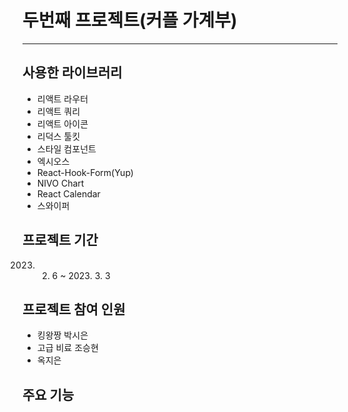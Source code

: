 # 두번째 프로젝트(커플 가계부)

---

## 사용한 라이브러리

- 리액트 라우터
- 리액트 쿼리
- 리액트 아이콘
- 리덕스 툴킷
- 스타일 컴포넌트
- 엑시오스
- React-Hook-Form(Yup)
- NIVO Chart
- React Calendar
- 스와이퍼

## 프로젝트 기간

2023. 2. 6 ~ 2023. 3. 3

## 프로젝트 참여 인원

- 킹왕짱 박시은
- 고급 비료 조승현
- 옥지은

## 주요 기능
